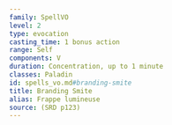 ```yaml
---
family: SpellVO
level: 2
type: evocation
casting_time: 1 bonus action
range: Self
components: V
duration: Concentration, up to 1 minute
classes: Paladin
id: spells_vo.md#branding-smite
title: Branding Smite
alias: Frappe lumineuse
source: (SRD p123)
---
```


